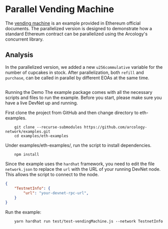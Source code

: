 # Parallel Vending Machine

The [vending machine](https://ethereum.org/en/developers/docs/smart-contracts/) is an example provided in Ethereum official documents.  The parallelized version is designed to demonstrate how a standard Ethereum contract can be parallelized using the Arcology's concurrent library.

## Analysis

In the parallelized version, we added a new `u256commulative` variable for the number of cupcakes in stock. After parallelization, both `refill` and `purchase`, can be called in parallel by different EOAs at the same time.  

##
Running the Demo
The example package comes with all the necessary scripts and files to run the example. Before you start, please make sure you have a live DevNet up and running.

First clone the project from GitHub and then change directory to eth-examples.

```shell
    git clone --recurse-submodules https://github.com/arcology-network/examples.git
    cd examples/eth-examples
```

Under examples/eth-examples/, run the script to install dependencies.

```shell
    npm install
``` 

Since the example uses the `hardhat` framework, you need to edit the file `network.json` to replace the `url` with the URL of your running DevNet node. This allows the script to connect to the node.

```json
{
    "TestnetInfo": {
        "url": "your-devnet-rpc-url",
    }
}
```

Run the example: 

``` shell
    yarn hardhat run test/test-vendingMachine.js --network TestnetInfo
```